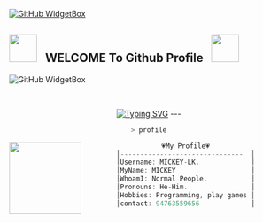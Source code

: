 [![GitHub WidgetBox](https://github-widgetbox.vercel.app/api/profile?username=MICKEY-LK&data=followers,repositories,stars,commits&theme=darkmode)](https://github.com/MICKEY-LK)

## <img src="https://user-images.githubusercontent.com/74038190/213844263-a8897a51-32f4-4b3b-b5c2-e1528b89f6f3.png" width="50px" /> &nbsp; WELCOME To Github Profile &nbsp; <img src="https://user-images.githubusercontent.com/74038190/213844263-a8897a51-32f4-4b3b-b5c2-e1528b89f6f3.png" width="50px" />




![GitHub WidgetBox](https://github-widgetbox.vercel.app/api/skills?frameworks=vue,react,nuxt,next,django,flutter,electron,bootstrap,gatsby,nest,tailwind,windi,express,svelte,angular,dotnetcore,laravel,ionic,dotnet,javascript)

 <br>
 </p>
   <p align="center">
<a href="https://git.io/typing-svg"><img  src="https://readme-typing-svg.demolab.com?font=EB+Garamond&weight=800&size=28&duration=4000&pause=1000&random=false&width=435&lines=THANKS+ALL+USE+MY+BOT;💙_𝐌𝐈𝐂𝐊𝐄𝐘 𝐌𝐃 𝘃➊_💙" alt="Typing SVG" /></a>
---
<div align="center">

```sh
> profile
```

<img align="left" src="https://i.ibb.co/MGTm1KS/20241024-183301.jpg" width="130px"/> 

```csharp
💗My Profile💗
│-------------------------------  │
│Username: MICKEY-LK.             │
│MyName: MICKEY                   │
│WhoamI: Normal People.           │
│Pronouns: He-Him.                │
│Hobbies: Programming, play games │
│contact: 94763559656             │
```

